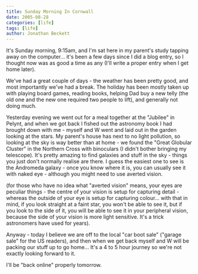 ```yaml
---
title: Sunday Morning In Cornwall
date: 2005-08-28
categories: [life]
tags: [life]
author: Jonathan Beckett
---
```


It's Sunday morning, 9:15am, and I'm sat here in my parent's study tapping away on the computer... it's been a few days since I did a blog entry, so I thought now was as good a time as any (I'll write a proper entry when I get home later).

We've had a great couple of days - the weather has been pretty good, and most importantly we've had a break. The holiday has been mostly taken up with playing board games, reading books, helping Dad buy a new telly (the old one and the new one required two people to lift), and generally not doing much.

Yesterday evening we went out for a meal together at the "Jubilee" in Pelynt, and when we got back I fished out the astronomy book I had brought down with me - myself and W went and laid out in the garden looking at the stars. My parent's house has next to no light pollution, so looking at the sky is way better than at home - we found the "Great Globular Cluster" in the Northern Cross with binoculars (I didn't bother bringing my telescope). It's pretty amazing to find galaxies and stuff in the sky - things you just don't normally realise are there. I guess the easiest one to see is the Andromeda galaxy - once you know where it is, you can usually see it with naked eye - although you might need to use averted vision.

(for those who have no idea what "averted vision" means, your eyes are peculiar things - the centre of your vision is setup for capturing detail - whereas the outside of your eye is setup for capturing colour... with that in mind, if you look straight at a faint star, you won't be able to see it, but if you look to the side of it, you will be able to see it in your peripheral vision, because the side of your vision is more light sensitive. It's a trick astronomers have used for years).

Anyway - today I believe we are off to the local "car boot sale" ("garage sale" for the US readers), and then when we get back myself and W will be packing our stuff up to go home... It's a 4 to 5 hour journey so we're not exactly looking forward to it.

I'll be "back online" properly tomorrow.